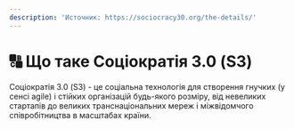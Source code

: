 ```yaml
---
description: 'Источник: https://sociocracy30.org/the-details/'
---
```


# 🔠 Що таке Соціократія 3.0 (S3)

Соціократія 3.0 (S3) - це соціальна технологія для створення гнучких (у сенсі agile) і стійких організацій будь-якого розміру, від невеликих стартапів до великих транснаціональних мереж і міжвідомчого співробітництва в масштабах країни.

